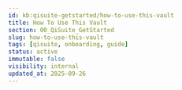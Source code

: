 ```yaml
---
id: kb:qisuite-getstarted/how-to-use-this-vault
title: How To Use This Vault
section: 00_QiSuite_GetStarted
slug: how-to-use-this-vault
tags: [qisuite, onboarding, guide]
status: active
immutable: false
visibility: internal
updated_at: 2025-09-26
---
```


